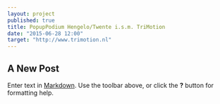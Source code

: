 ```yaml
---
layout: project
published: true
title: PopupPodium Hengelo/Twente i.s.m. TriMotion
date: "2015-06-28 12:00"
target: "http://www.trimotion.nl"
---
```




## A New Post

Enter text in [Markdown](http://daringfireball.net/projects/markdown/). Use the toolbar above, or click the **?** button for formatting help.
